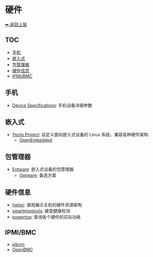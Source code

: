 # 硬件

[⬅︎ 返回上层](../#硬件)

## TOC

<!-- MarkdownTOC GFM -->

- [手机](#手机)
- [嵌入式](#嵌入式)
- [包管理器](#包管理器)
- [硬件信息](#硬件信息)
- [IPMI/BMC](#ipmibmc)

<!-- /MarkdownTOC -->

## 手机

- [Device Specifications](https://www.devicespecifications.com/): 手机设备详细参数

## 嵌入式

- [Yocto Project](https://www.yoctoproject.org): 自定义面向嵌入式设备的 Linux 系统。兼容各种硬件架构
  - [OpenEmbedded](http://openembedded.org/)

## 包管理器

- [Entware](https://github.com/Entware/Entware): 嵌入式设备的包管理器
  - [Optware](https://github.com/Optware/Optware-ng): 备选方案

## 硬件信息

- [hwloc](https://github.com/open-mpi/hwloc): 直观展示主机的硬件资源架构
- [smartmontools](https://www.smartmontools.org/): 硬盘健康检测
- [powertop](https://github.com/fenrus75/powertop): 查询各个硬件的实际功耗

## IPMI/BMC

- [pikvm](https://github.com/pikvm/pikvm)
- [OpenBMC](https://github.com/facebook/openbmc)

